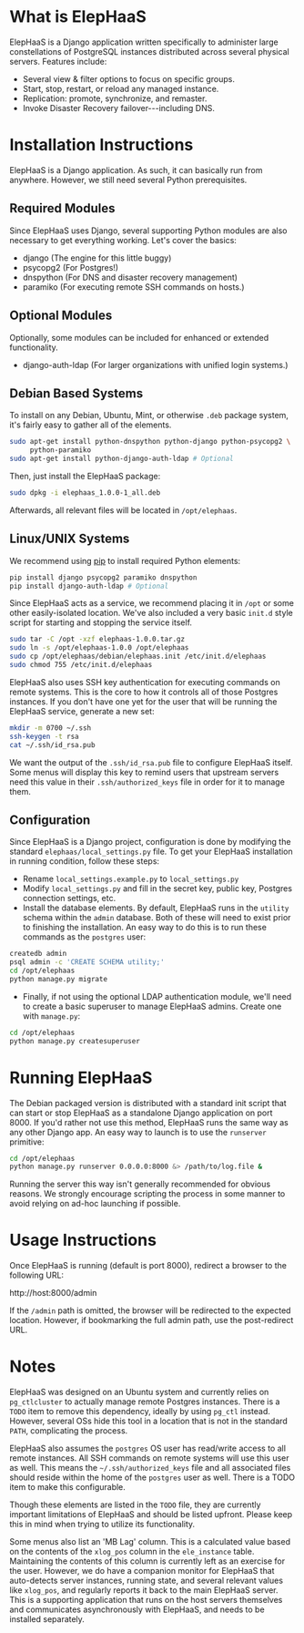 What is ElepHaaS
================

ElepHaaS is a Django application written specifically to administer large constellations of PostgreSQL instances distributed across several physical servers. Features include:

* Several view & filter options to focus on specific groups.
* Start, stop, restart, or reload any managed instance.
* Replication: promote, synchronize, and remaster.
* Invoke Disaster Recovery failover---including DNS.


Installation Instructions
=========================

ElepHaaS is a Django application. As such, it can basically run from anywhere. However, we still need several Python prerequisites.


Required Modules
----------------

Since ElepHaaS uses Django, several supporting Python modules are also necessary to get everything working. Let's cover the basics:

* django (The engine for this little buggy)
* psycopg2 (For Postgres!)
* dnspython (For DNS and disaster recovery management)
* paramiko (For executing remote SSH commands on hosts.)


Optional Modules
----------------

Optionally, some modules can be included for enhanced or extended functionality.

* django-auth-ldap (For larger organizations with unified login systems.)


Debian Based Systems
--------------------

To install on any Debian, Ubuntu, Mint, or otherwise `.deb` package system, it's fairly easy to gather all of the elements.

```bash
sudo apt-get install python-dnspython python-django python-psycopg2 \
     python-paramiko
sudo apt-get install python-django-auth-ldap # Optional
```

Then, just install the ElepHaaS package:

```bash
sudo dpkg -i elephaas_1.0.0-1_all.deb
```

Afterwards, all relevant files will be located in `/opt/elephaas`.


Linux/UNIX Systems
------------------

We recommend using [pip](https://pypi.python.org/pypi/pip) to install required Python elements:

```bash
pip install django psycopg2 paramiko dnspython
pip install django-auth-ldap # Optional
```

Since ElepHaaS acts as a service, we recommend placing it in `/opt` or some other easily-isolated location. We've also included a very basic `init.d` style script for starting and stopping the service itself.

```bash
sudo tar -C /opt -xzf elephaas-1.0.0.tar.gz
sudo ln -s /opt/elephaas-1.0.0 /opt/elephaas
sudo cp /opt/elephaas/debian/elephaas.init /etc/init.d/elephaas
sudo chmod 755 /etc/init.d/elephaas
```

ElepHaaS also uses SSH key authentication for executing commands on remote systems. This is the core to how it controls all of those Postgres instances. If you don't have one yet for the user that will be running the ElepHaaS service, generate a new set:

```bash
mkdir -m 0700 ~/.ssh
ssh-keygen -t rsa
cat ~/.ssh/id_rsa.pub
```

We want the output of the `.ssh/id_rsa.pub` file to configure ElepHaaS itself. Some menus will display this key to remind users that upstream servers need this value in their `.ssh/authorized_keys` file in order for it to manage them.


Configuration
-------------

Since ElepHaaS is a Django project, configuration is done by modifying the standard `elephaas/local_settings.py` file. To get your ElepHaaS installation in running condition, follow these steps:

* Rename `local_settings.example.py` to `local_settings.py`
* Modify `local_settings.py` and fill in the secret key, public key, Postgres connection settings, etc.
* Install the database elements. By default, ElepHaaS runs in the `utility` schema within the `admin` database. Both of these will need to exist prior to finishing the installation. An easy way to do this is to run these commands as the `postgres` user:

 ```bash
 createdb admin
 psql admin -c 'CREATE SCHEMA utility;'
 cd /opt/elephaas
 python manage.py migrate
 ```
* Finally, if not using the optional LDAP authentication module, we'll need to create a basic superuser to manage ElepHaaS admins. Create one with `manage.py`:

 ```bash
 cd /opt/elephaas
 python manage.py createsuperuser
 ```


Running ElepHaaS
================

The Debian packaged version is distributed with a standard init script that can start or stop ElepHaaS as a standalone Django application on port 8000. If you'd rather not use this method, ElepHaaS runs the same way as any other Django app. An easy way to launch is to use the `runserver` primitive:

```bash
cd /opt/elephaas
python manage.py runserver 0.0.0.0:8000 &> /path/to/log.file &
```

Running the server this way isn't generally recommended for obvious reasons. We strongly encourage scripting the process in some manner to avoid relying on ad-hoc launching if possible.


Usage Instructions
==================

Once ElepHaaS is running (default is port 8000), redirect a browser to the following URL:

http://host:8000/admin

If the `/admin` path is omitted, the browser will be redirected to the expected location. However, if bookmarking the full admin path, use the post-redirect URL.


Notes
=====

ElepHaaS was designed on an Ubuntu system and currently relies on `pg_ctlcluster` to actually manage remote Postgres instances. There is a `TODO` item to remove this dependency, ideally by using `pg_ctl` instead. However, several OSs hide this tool in a location that is not in the standard `PATH`, complicating the process.

ElepHaaS also assumes the `postgres` OS user has read/write access to all remote instances. All SSH commands on remote systems will use this user as well. This means the `~/.ssh/authorized_keys` file and all associated files should reside within the home of the `postgres` user as well. There is a TODO item to make this configurable.

Though these elements are listed in the `TODO` file, they are currently important limitations of ElepHaaS and should be listed upfront. Please keep this in mind when trying to utilize its functionality.

Some menus also list an 'MB Lag' column. This is a calculated value based on the contents of the `xlog_pos` column in the `ele_instance` table. Maintaining the contents of this column is currently left as an exercise for the user. However, we do have a companion monitor for ElepHaaS that auto-detects server instances, running state, and several relevant values like `xlog_pos`, and regularly reports it back to the main ElepHaaS server. This is a supporting application that runs on the host servers themselves and communicates asynchronously with ElepHaaS, and needs to be installed separately.

